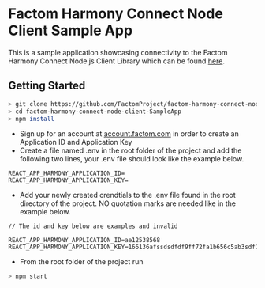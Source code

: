 # Factom Harmony Connect Node Client Sample App

This is a sample application showcasing connectivity to the Factom Harmony Connect Node.js Client Library which can be found [here](https://www.google.com "Factom Harmony Connect Node.js Client Library").

## Getting Started

```bash
> git clone https://github.com/FactomProject/factom-harmony-connect-node-client-SampleApp.git
> cd factom-harmony-connect-node-client-SampleApp
> npm install
```

- Sign up for an account at [account.factom.com](https://account.factom.com/login) in order to create an Application ID and Application Key
- Create a file named .env in the root folder of the project and add the following two lines, your .env file should look like the example below.

```
REACT_APP_HARMONY_APPLICATION_ID=
REACT_APP_HARMONY_APPLICATION_KEY=
```

- Add your newly created crendtials to the .env file found in the root directory of the project. NO quotation marks are needed like in the example below.

```
// The id and key below are examples and invalid

REACT_APP_HARMONY_APPLICATION_ID=ae12538568
REACT_APP_HARMONY_APPLICATION_KEY=166136afssdsdfdf9ff72fa1b656c5ab3sdf1
```

- From the root folder of the project run

```bash
> npm start
```